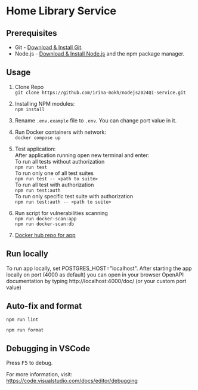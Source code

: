 # Home Library Service

## Prerequisites

- Git - [Download & Install Git](https://git-scm.com/downloads).
- Node.js - [Download & Install Node.js](https://nodejs.org/en/download/) and the npm package manager.

## Usage

1. Clone Repo  
```git clone https://github.com/irina-mokh/nodejs2024Q1-service.git```

2. Installing NPM modules:  
```npm install```

3. Rename `.env.example` file to `.env`. 
You can change port value in it.
4. Run Docker containers with network:   
```docker compose up```

5. Test application:  
After application running open new terminal and enter:  
To run all tests without authorization  
```npm run test```  
To run only one of all test suites  
```npm run test -- <path to suite>```  
To run all test with authorization  
```npm run test:auth```  
To run only specific test suite with authorization  
```npm run test:auth -- <path to suite>```


6. Run script for vulnerabilities scanning  
```npm run docker-scan:app ```  
```npm run docker-scan:db ```

7. [Docker hub repo for app](https://hub.docker.com/repository/docker/irinamokh/hls-app/general)

## Run locally  
To run app locally, set POSTGRES_HOST="localhost".
After starting the app locally on port (4000 as default) you can open in your browser OpenAPI documentation by typing http://localhost:4000/doc/ (or your custom port value)


## Auto-fix and format

```npm run lint```

```npm run format```

## Debugging in VSCode

Press <kbd>F5</kbd> to debug.

For more information, visit: https://code.visualstudio.com/docs/editor/debugging
